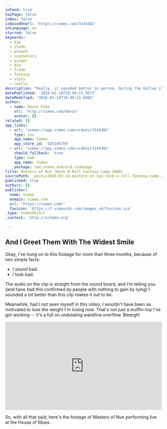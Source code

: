 ```yaml
---
inFeed: true
hasPage: false
inNav: false
isBasedOnUrl: 'https://vimeo.com/3144382'
inLanguage: en
starred: false
keywords:
  - kip
  - slade
  - plowed
  - counselors
  - winger
  - bio
  - freak
  - fantasy
  - stats
  - really
description: "Really, it sounded better in person. During the Dallas stop of the Rock N Roll Fantasy Camp On Tour, Masters of Nun (led by 'counselors' Kip Winger and Chris Slade) plowed through their set at the House of Blues."
datePublished: '2016-02-14T18:49:21.957Z'
dateModified: '2016-02-14T18:49:12.608Z'
author:
  - name: Devin Pike
    url: 'http://vimeo.com/devin'
    avatar: {}
related: []
app_links:
  - url: 'vimeo://app.vimeo.com/videos/3144382'
    type: ios
    app_name: Vimeo
    app_store_id: '425194759'
  - url: 'vimeo://app.vimeo.com/videos/3144382'
    should_fallback: 'true'
    type: web
    app_name: Vimeo
    package: com.vimeo.android.videoapp
title: Masters of Nun (Rock N Roll Fantasy Camp 2008)
sourcePath: _posts/2016-02-14-masters-of-nun-rock-n-roll-fantasy-camp-2008.md
published: true
authors: []
publisher:
  name: Vimeo
  domain: vimeo.com
  url: 'https://vimeo.com/'
  favicon: 'https://f.vimeocdn.com/images_v6/favicon.ico'
_type: VideoObject
_context: 'http://schema.org'

---
```

## And I Greet Them With The Widest Smile

Okay, I've hung on to this footage for more than three months, because of two simple facts:

* I sound bad.
* I look bad.

The audio on the clip is straight from the sound board, and I'm telling you (and have had this confirmed by people with nothing to gain by lying) I sounded a lot better than this clip makes it out to be.

Meanwhile, had I not seen myself in this video, I wouldn't have been as motivated to lose the weight I'm losing now. That's not just a muffin-top I've got working -- it's a full on undulating waistline overflow. Bleargh!

<iframe src="https://cdn.embedly.com/widgets/media.html?src=https%3A%2F%2Fplayer.vimeo.com%2Fvideo%2F3144382&amp;url=https%3A%2F%2Fvimeo.com%2F3144382&amp;image=http%3A%2F%2Fi.vimeocdn.com%2Fvideo%2F330695_295x166.jpg&amp;key=b7d04c9b404c499eba89ee7072e1c4f7&amp;type=text%2Fhtml&amp;schema=vimeo" width="504" height="284" scrolling="no" frameborder="0" allowfullscreen="allowfullscreen" style=""></iframe>

So, with all that said, here's the footage of Masters of Nun performing live at the House of Blues.